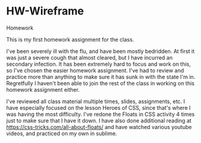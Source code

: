 # HW-Wireframe
Homework

This is my first homework assignment for the class.

I've been severely ill with the flu, and have been mostly bedridden. At first it was just a severe cough that almost cleared, but I have incurred an secondary infection. It has been extremely hard to focus and work on this, so I've chosen the easier homework assignment. I've had to review and practice more than anything to make sure it has sunk in with the state I'm in. Regretfully I haven't been able to join the rest of the class in working on this homework assignment either.

I've reviewed all class material multiple times, slides, assignments, etc. I have especially focused on the lesson Heroes of CSS, since that's where I was having the most difficulty. I've redone the Floats in CSS activity 4 times just to make sure that I have it down. I have also done additional reading at https://css-tricks.com/all-about-floats/ and have watched various youtube videos, and practiced on my own in sublime.

